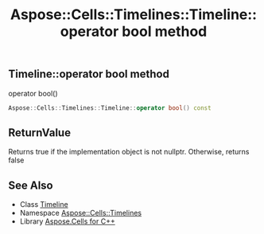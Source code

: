 ﻿---
title: Aspose::Cells::Timelines::Timeline::operator bool method
linktitle: operator bool
second_title: Aspose.Cells for C++ API Reference
description: 'Aspose::Cells::Timelines::Timeline::operator bool method. operator bool() in C++.'
type: docs
weight: 400
url: /cpp/aspose.cells.timelines/timeline/operator_bool/
---
## Timeline::operator bool method


operator bool()

```cpp
Aspose::Cells::Timelines::Timeline::operator bool() const
```


## ReturnValue

Returns true if the implementation object is not nullptr. Otherwise, returns false

## See Also

* Class [Timeline](../)
* Namespace [Aspose::Cells::Timelines](../../)
* Library [Aspose.Cells for C++](../../../)
